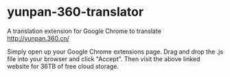 yunpan-360-translator
=====================

A translation extension for Google Chrome to translate http://yunpan.360.cn/

Simply open up your Google Chrome extensions page.  Drag and drop the .js file into your browser and click "Accept".  Then visit the above linked website for 36TB of free cloud storage.
